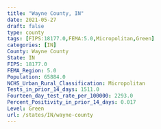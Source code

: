 ```yaml
---
title: "Wayne County, IN"
date: 2021-05-27
draft: false
type: county
tags: [FIPS:18177.0,FEMA:5.0,Micropolitan,Green]
categories: [IN]
County: Wayne County
State: IN
FIPS: 18177.0
FEMA_Region: 5.0
Population: 65884.0
NCHS_Urban_Rural_Classification: Micropolitan
Tests_in_prior_14_days: 1511.0
Fourteen_day_test_rate_per_100000: 2293.0
Percent_Positivity_in_prior_14_days: 0.017
Level: Green
url: /states/IN/wayne-county
---
```



